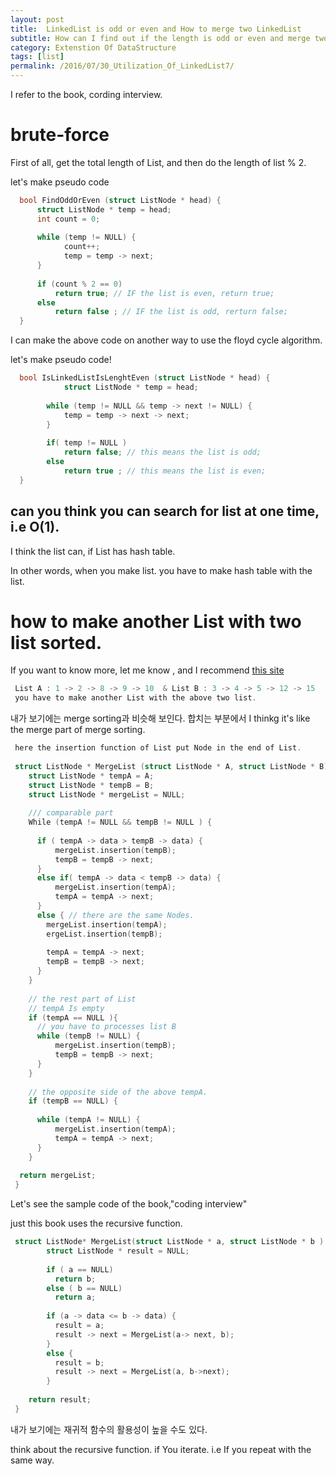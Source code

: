 ```yaml
---
layout: post
title:  LinkedList is odd or even and How to merge two LinkedList
subtitle: How can I find out if the length is odd or even and merge two sorted linkedList ?
category: Extenstion Of DataStructure
tags: [list]
permalink: /2016/07/30_Utilization_Of_LinkedList7/
---
```


I refer to the book, cording interview.

# brute-force 

  First of all, get the total length of List, and then do the length of list % 2.
  
  let's make pseudo code
  
```c
  bool FindOddOrEven (struct ListNode * head) {
      struct ListNode * temp = head;
      int count = 0;
      
      while (temp != NULL) {
            count++;
            temp = temp -> next;
      }
      
      if (count % 2 == 0)
          return true; // IF the list is even, return true;
      else 
          return false ; // IF the list is odd, rerturn false;
  }
```
  
  I can make the above code on another way to use the floyd cycle algorithm. 
  
  let's make pseudo code!
  
```c
  bool IsLinkedListIsLenghtEven (struct ListNode * head) {
            struct ListNode * temp = head;
            
        while (temp != NULL && temp -> next != NULL) {
            temp = temp -> next -> next;
        }
        
        if( temp != NULL )
            return false; // this means the list is odd;
        else 
            return true ; // this means the list is even;
  }
```
  
  
## can you think you can search for list at one time, i.e O(1).

  I think the list can, if List has hash table.
  
  In other words, when you make list. you have to make hash table with the list. 
  
# how to make another List with two list sorted. 

 If you want to know more, let me know , and I recommend [this site](http://www.geeksforgeeks.org/merge-two-sorted-linked-lists/)

```c
 List A : 1 -> 2 -> 8 -> 9 -> 10  & List B : 3 -> 4 -> 5 -> 12 -> 15
 you have to make another List with the above two list. 
```

 내가 보기에는 merge sorting과 비슷해 보인다. 합치는 부분에서 
 I thinkg it's like the merge part of merge sorting. 
 
```c
 here the insertion function of List put Node in the end of List. 
 
 struct ListNode * MergeList (struct ListNode * A, struct ListNode * B) {
    struct ListNode * tempA = A;
    struct ListNode * tempB = B;
    struct ListNode * mergeList = NULL;
 
    /// comparable part 
    While (tempA != NULL && tempB != NULL ) {
      
      if ( tempA -> data > tempB -> data) {
          mergeList.insertion(tempB);
          tempB = tempB -> next;
      }
      else if( tempA -> data < tempB -> data) {
          mergeList.insertion(tempA);
          tempA = tempA -> next;
      }
      else { // there are the same Nodes.
        mergeList.insertion(tempA);
        ergeList.insertion(tempB);
        
        tempA = tempA -> next;
        tempB = tempB -> next;
      }
    }
    
    // the rest part of List
    // tempA Is empty
    if (tempA == NULL ){
      // you have to processes list B
      while (tempB != NULL) {
          mergeList.insertion(tempB);
          tempB = tempB -> next;
      }
    }
      
    // the opposite side of the above tempA. 
    if (tempB == NULL) {
    
      while (tempA != NULL) {
          mergeList.insertion(tempA);
          tempA = tempA -> next;
      }
    }
  
  return mergeList;
 }
```
 
 Let's see the sample code of the book,"coding interview"
 
 just this book uses the recursive function. 
 
```c
 struct ListNode* MergeList(struct ListNode * a, struct ListNode * b ) {
        struct ListNode * result = NULL;
        
        if ( a == NULL)
          return b;
        else ( b == NULL)
          return a;
          
        if (a -> data <= b -> data) {
          result = a; 
          result -> next = MergeList(a-> next, b);
        }
        else {
          result = b; 
          result -> next = MergeList(a, b->next);
        }
        
    return result;
 }
```
 
 내가 보기에는 재귀적 함수의 활용성이 높을 수도 있다. 
 
 think about the recursive function. if You iterate. i.e If you repeat with the same way.  
 
